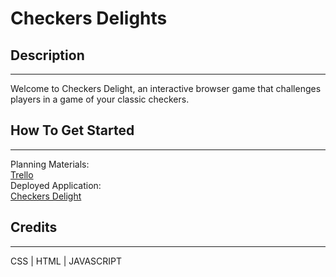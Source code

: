 # Checkers Delights

## Description
***
Welcome to Checkers Delight, an interactive browser game that challenges players in a game of your classic checkers. 

## How To Get Started 
***
Planning Materials:<br>
[Trello](https://trello.com/b/GeL0r6Pl/checkers-delight)<br>
Deployed Application:<br>
[Checkers Delight]()
## Credits
***
CSS | HTML | JAVASCRIPT